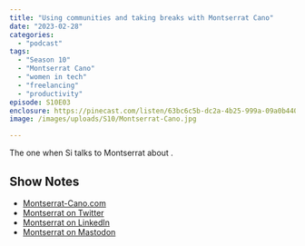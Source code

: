 ```yaml
---
title: "Using communities and taking breaks with Montserrat Cano"
date: "2023-02-28"
categories: 
  - "podcast"
tags: 
  - "Season 10"
  - "Montserrat Cano"
  - "women in tech"
  - "freelancing"
  - "productivity"
episode: S10E03
enclosure: https://pinecast.com/listen/63bc6c5b-dc2a-4b25-999a-09a0b4407b14.mp3
image: /images/uploads/S10/Montserrat-Cano.jpg

---
```


The one when Si talks to Montserrat about . 

## Show Notes

- [Montserrat-Cano.com](https://www.montserrat-cano.com/)
- [Montserrat on Twitter](https://twitter.com/montsecano)
- [Montserrat on LinkedIn](https://www.linkedin.com/in/montsecano-senior-digital-marketer)
- [Montserrat on Mastodon](https://seocommunity.social/‪@MontseCano‬)

